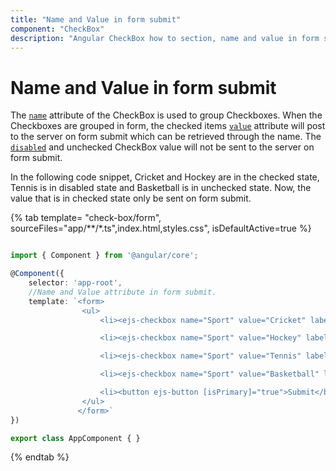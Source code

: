 ```yaml
---
title: "Name and Value in form submit"
component: "CheckBox"
description: "Angular CheckBox how to section, name and value in form submit, and customization of CheckBox appearance, frame & check icon."
---
```


# Name and Value in form submit

The [`name`](../../api/check-box/#name) attribute of the CheckBox is used to group Checkboxes. When the Checkboxes are
grouped in form, the checked items [`value`](../../api/check-box/#value) attribute will post to the server on form submit
which can be retrieved through the name. The [`disabled`](../../api/check-box/#disabled) and unchecked CheckBox value will
not be sent to the server on form submit.

In the following code snippet, Cricket and Hockey are in the checked state,
Tennis is in disabled state and Basketball is in unchecked state. Now, the value
that is in checked state only be sent on form submit.

{% tab template= "check-box/form", sourceFiles="app/**/*.ts",index.html,styles.css", isDefaultActive=true %}

```typescript

import { Component } from '@angular/core';

@Component({
    selector: 'app-root',
    //Name and Value attribute in form submit.
    template: `<form>
                <ul>
                    <li><ejs-checkbox name="Sport" value="Cricket" label="Cricket" [checked]="true"></ejs-checkbox></li>

                    <li><ejs-checkbox name="Sport" value="Hockey" label="Hockey" [checked]="true"></ejs-checkbox></li>

                    <li><ejs-checkbox name="Sport" value="Tennis" label="Tennis" [disabled]="true"></ejs-checkbox></li>

                    <li><ejs-checkbox name="Sport" value="Basketball" label="Basketball"></ejs-checkbox></li>

                    <li><button ejs-button [isPrimary]="true">Submit</button></li>
                </ul>
               </form>`
})

export class AppComponent { }

```

{% endtab %}